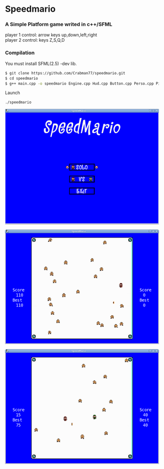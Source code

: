 # Speedmario
### A Simple Platform game writed in c++/SFML
player 1 control: arrow keys up,down,left,right  
player 2 control: keys Z,S,Q,D  
### Compilation
You must install SFML(2.5) -dev lib.

```sh
$ git clone https://github.com/Crabman77/speedmario.git
$ cd speedmario
$ g++ main.cpp -o speedmario Engine.cpp Hud.cpp Button.cpp Perso.cpp Piece.cpp Cake.cpp Platform.cpp -lsfml-graphics -lsfml-window -lsfml-system -lsfml-audio -std=c++14
```
Launch
```sh
./speedmario
```
![speedmario](images/screen1.png)

![speedmario](images/screen2.png)

 ![speedmario](images/screen3.png)
